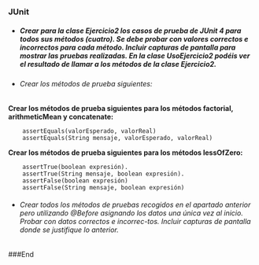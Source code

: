 ### JUnit

- ##### Crear para la clase Ejercicio2 los casos de prueba de JUnit 4 para todos sus métodos (cuatro). Se debe probar con valores correctos e incorrectos para cada método. Incluir capturas de pantalla para mostrar las pruebas realizadas. En la clase UsoEjercicio2 podéis ver el resultado de llamar a los métodos de la clase Ejercicio2.

- ###### Crear los métodos de prueba siguientes:

**Crear los métodos de prueba siguientes para los métodos factorial, arithmeticMean y concatenate:** 

		assertEquals(valorEsperado, valorReal)
		assertEquals(String mensaje, valorEsperado, valorReal)

**Crear los métodos de prueba siguientes para los métodos lessOfZero:**

		assertTrue(boolean expresión).
		assertTrue(String mensaje, boolean expresión).
		assertFalse(boolean expresión)
		assertFalse(String mensaje, boolean expresión)

- ###### Crear todos los métodos de pruebas recogidos en el apartado anterior pero utilizando @Before asignando los datos una única vez al inicio.  Probar con datos correctos e incorrec-tos. Incluir capturas de pantalla donde se justifique lo anterior.

###End
